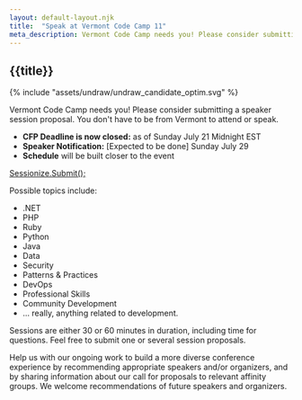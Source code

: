 ```yaml
---
layout: default-layout.njk
title:  "Speak at Vermont Code Camp 11"
meta_description: Vermont Code Camp needs you! Please consider submitting a speaker session proposal.
---
```



<section class="main" >
<div class="section-content">   

# {{title}}

<div class="landing-image" aria-label="Woman at a podium" >
    {% include "assets/undraw/undraw_candidate_optim.svg" %}
</div>

Vermont Code Camp needs you! Please consider submitting a speaker session proposal. You don't have to be from Vermont to attend or speak. 

* **CFP Deadline is now closed:** as of Sunday July 21 Midnight EST  
* **Speaker Notification:** [Expected to be done] Sunday July 29  
* **Schedule** will be built closer to the event 

<a href="https://sessionize.com/vtcodecamp" class="code cta">
    Sessionize.Submit<span class="text-muted" aria-hidden="true">();</span>
</a>

Possible topics include:

* .NET
* PHP
* Ruby
* Python
* Java
* Data
* Security
* Patterns & Practices
* DevOps
* Professional Skills
* Community Development
* &hellip; really, anything related to development.


Sessions are either 30 or 60 minutes in duration, including time for questions. Feel free to submit one or several session proposals.

Help us with our ongoing work to build a more diverse conference experience by recommending appropriate speakers and/or organizers, and by sharing information about our call for proposals to relevant affinity groups. We welcome recommendations of future speakers and organizers.

</div>
</section>
